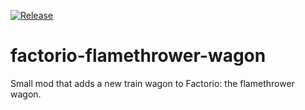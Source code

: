 [![Release](https://github.com/fgardt/factorio-flamethrower-wagon/actions/workflows/release.yml/badge.svg?branch=main)](https://github.com/fgardt/factorio-flamethrower-wagon/actions/workflows/release.yml)

# factorio-flamethrower-wagon

Small mod that adds a new train wagon to Factorio: the flamethrower wagon.
